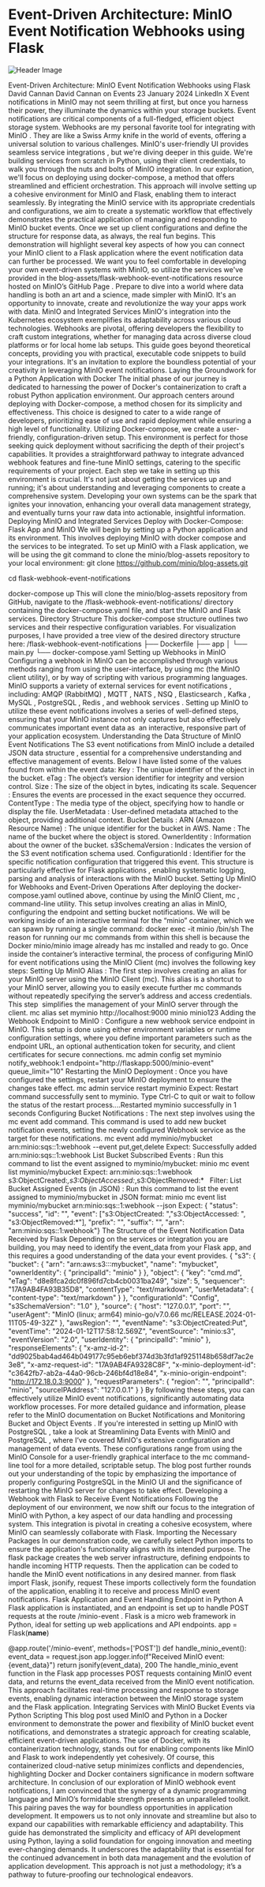 # Event-Driven Architecture: MinIO Event Notification Webhooks using Flask

![Header Image](/articles/images/Event-Driven_Architecture__MinIO_Event_Notification_Webhooks_using_Flask.jpg)

Event-Driven Architecture: MinIO Event Notification Webhooks using Flask
David Cannan
David Cannan
on
Events
23 January 2024
LinkedIn
X
Event notifications in MinIO may not seem thrilling at first, but once you harness their power, they illuminate the dynamics within your storage buckets. Event notifications are critical components of a full-fledged, efficient object storage system. Webhooks are my personal
favorite tool for integrating with MinIO
. They are like a Swiss Army knife in the world of events, offering a universal solution to various challenges.
MinIO's user-friendly UI provides seamless service
integrations
, but we're diving deeper in this guide. We're building services from scratch in Python, using their client credentials, to walk you through the nuts and bolts of MinIO integration.
In our exploration, we'll focus on deploying using docker-compose, a method that offers streamlined and efficient orchestration. This approach will involve setting up a cohesive environment for MinIO and Flask, enabling them to interact seamlessly. By integrating the MinIO service with its appropriate credentials and configurations, we aim to create a systematic workflow that effectively demonstrates the practical application of managing and responding to MinIO bucket events.
Once we set up client configurations and define the structure for response data, as always, the real fun begins. This demonstration will highlight several key aspects of how you can connect your MinIO client to a Flask application where the event notification data can further be processed. We want you to feel comfortable in developing your own event-driven systems with MinIO, so utilize the services we've provided in the
blog-assets/flask-webhook-event-notifications
resource hosted on
MinIO’s GitHub Page
.
Prepare to dive into a world where data handling is both an art and a science, made simpler with MinIO. It's an opportunity to innovate, create and revolutionize the way your apps work with data.
MinIO and Integrated Services
MinIO's integration into the
Kubernetes ecosystem
exemplifies its adaptability across various cloud technologies. Webhooks are pivotal, offering developers the flexibility to craft custom integrations, whether for managing data across diverse cloud platforms or for local home lab setups.
This guide goes beyond theoretical concepts, providing you with practical, executable code snippets to build your integrations. It's an invitation to explore the boundless potential of your creativity in leveraging MinIO event notifications.
Laying the Groundwork for a Python Application with Docker
The initial phase of our journey is dedicated to harnessing the power of Docker's containerization to craft a robust Python application environment. Our approach centers around deploying with Docker-compose, a method chosen for its simplicity and effectiveness. This choice is designed to cater to a wide range of developers, prioritizing ease of use and rapid deployment while ensuring a high level of functionality.
Utilizing Docker-compose, we create a user-friendly, configuration-driven setup. This environment is perfect for those seeking quick deployment without sacrificing the depth of their project's capabilities. It provides a straightforward pathway to integrate advanced webhook features and fine-tune MinIO settings, catering to the specific requirements of your project.
Each step we take in setting up this environment is crucial. It's not just about getting the services up and running; it's about understanding and leveraging components to create a comprehensive system. Developing your own systems can be the spark that ignites your innovation, enhancing your overall data management strategy, and eventually turns your raw data into actionable, insightful information.
Deploying MinIO and Integrated Services
Deploy with Docker-Compose: Flask App and MinIO
We will begin by setting up a Python application and its environment. This involves deploying MinIO with docker compose and the services to be integrated. To set up MinIO with a Flask application, we will be using the
git
command to clone the
minio/blog-assets
repository to your local environment:
git clone https://github.com/minio/blog-assets.git

cd flask-webhook-event-notifications

docker-compose up
This will clone the
minio/blog-assets
repository from GitHub, navigate to the
/flask-webhook-event-notifications/
directory containing the
docker-compose.yaml
file, and start the MinIO and Flask services.
Directory Structure
This docker-compose structure outlines two services and their respective configuration variables. For visualization purposes, I have provided a tree view of the desired directory structure here:
/flask-webhook-event-notifications
├── Dockerfile
├── app
│       └── main.py
└── docker-compose.yaml
Setting up Webhooks in MinIO
Configuring a webhook in MinIO can be accomplished through various methods ranging from using the user-interface, by using
mc
(the MinIO client utility), or by way of scripting with various programming languages.
MinIO supports a
variety of external services for event notifications
, including:
AMQP (RabbitMQ)
,
MQTT
,
NATS
,
NSQ
,
Elasticsearch
,
Kafka
,
MySQL
,
PostgreSQL
,
Redis
, and
webhook services
.
Setting up MinIO to utilize these
event notifications
involves a series of well-defined steps, ensuring that your MinIO instance not only captures but also effectively communicates important event data as  an interactive, responsive part of your application ecosystem.
Understanding the Data Structure of MinIO Event Notifications
The S3 event notifications from MinIO include a
detailed JSON data structure
, essential for a comprehensive understanding and effective management of events. Below I have listed some of the values found from within the event data:
Key
: The unique identifier of the object in the bucket.
eTag
: The object’s version identifier for integrity and version control.
Size
: The size of the object in bytes, indicating its scale.
Sequencer
: Ensures the events are processed in the exact sequence they occurred.
ContentType
: The media type of the object, specifying how to handle or display the file.
UserMetadata
: User-defined metadata attached to the object, providing additional context.
Bucket Details
:
ARN (Amazon Resource Name)
: The unique identifier for the bucket in AWS.
Name
: The name of the bucket where the object is stored.
OwnerIdentity
: Information about the owner of the bucket.
s3SchemaVersion
: Indicates the version of the S3 event notification schema used.
ConfigurationId
: Identifier for the specific notification configuration that triggered this event.
This structure is particularly effective for
Flask applications
, enabling systematic logging, parsing and analysis of interactions with the MinIO bucket.
Setting Up MinIO for Webhooks and Event-Driven Operations
After deploying the
docker-compose.yaml
outlined above, continue by using the MinIO Client,
mc
, command-line utility. This setup involves creating an alias in MinIO, configuring the endpoint and setting bucket notifications.
We will be working inside of an interactive terminal for the
“minio”
container, which we can spawn by running a single command:
docker exec -it minio /bin/sh
The reason for running our mc commands from within this shell is because the Docker
minio/minio
image already has
mc
installed and ready to go.
Once inside the container’s interactive terminal, the process of configuring MinIO for event notifications using the MinIO Client (mc) involves the following key steps:
Setting Up MinIO Alias
: The first step involves creating an alias for your MinIO server using the MinIO Client (mc). This alias is a shortcut to your MinIO server, allowing you to easily execute further mc commands without repeatedly specifying the server’s address and access credentials. This step  simplifies the management of your MinIO server through the client.
mc alias set myminio http://localhost:9000 minio minio123
Adding the Webhook Endpoint to MinIO
: Configure a new webhook service endpoint in MinIO. This setup is done using either environment variables or runtime configuration settings, where you define important parameters such as the endpoint URL, an optional authentication token for security, and client certificates for secure connections.
mc admin config set myminio notify_webhook:1 endpoint="http://flaskapp:5000/minio-event" queue_limit="10"
Restarting the MinIO Deployment
: Once you have configured the settings, restart your MinIO deployment to ensure the changes take effect.
mc admin service restart myminio
Expect:
Restart command successfully sent to myminio. Type Ctrl-C to quit or wait to follow the status of the restart process....Restarted myminio successfully in 1 seconds
Configuring Bucket Notifications
: The next step involves using the mc event add command. This command is used to add new bucket notification events, setting the newly configured Webhook service as the target for these notifications.
mc event add myminio/mybucket arn:minio:sqs::1:webhook --event put,get,delete
Expect:
Successfully added arn:minio:sqs::1:webhook
List Bucket Subscribed Events
: Run this command to list the event assigned to myminio/mybucket:
minio mc event list myminio/mybucket
Expect:
arn:minio:sqs::1:webhook   s3:ObjectCreated:*,s3:ObjectAccessed:*,s3:ObjectRemoved:*   Filter:
List Bucket Assigned Events (in JSON)
: Run this command to list the event assigned to myminio/mybucket in JSON format:
minio mc event list myminio/mybucket arn:minio:sqs::1:webhook --json
Expect:
{ "status": "success", "id": "", "event": ["s3:ObjectCreated:
","s3:ObjectAccessed:
", "s3:ObjectRemoved:*"], "prefix": "", "suffix": "", "arn": "arn:minio:sqs::1:webhook"}
The Structure of the Event Notification Data Received by Flask
Depending on the services or integration you are building, you may need to identify the event_data from your Flask app, and this requires a good understanding of the data your event provides.
{
"s3": {
"bucket": {
"arn": "arn:aws:s3:::mybucket",
"name": "mybucket",
"ownerIdentity": {
"principalId": "minio"
}
},
"object": {
"key": "cmd.md",
"eTag": "d8e8fca2dc0f896fd7cb4cb0031ba249",
"size": 5,
"sequencer": "17A9AB4FA93B35D8",
"contentType": "text/markdown",
"userMetadata": {
"content-type": "text/markdown"
}
},
"configurationId": "Config",
"s3SchemaVersion": "1.0"
},
"source": {
"host": "127.0.0.1",
"port": "",
"userAgent": "MinIO (linux; arm64) minio-go/v7.0.66 mc/RELEASE.2024-01-11T05-49-32Z"
},
"awsRegion": "",
"eventName": "s3:ObjectCreated:Put",
"eventTime": "2024-01-12T17:58:12.569Z",
"eventSource": "minio:s3",
"eventVersion": "2.0",
"userIdentity": {
"principalId": "minio"
},
"responseElements": {
"x-amz-id-2": "dd9025bab4ad464b049177c95eb6ebf374d3b3fd1af9251148b658df7ac2e3e8",
"x-amz-request-id": "17A9AB4FA9328C8F",
"x-minio-deployment-id": "c3642fb7-ab2a-44a0-96cb-246bf4d18e84",
"x-minio-origin-endpoint": "http://172.18.0.3:9000"
},
"requestParameters": {
"region": "",
"principalId": "minio",
"sourceIPAddress": "127.0.0.1"
}
}
By following these steps, you can effectively utilize MinIO event notifications, significantly automating data workflow processes. For more detailed guidance and information, please refer to the MinIO documentation on
Bucket Notifications
and
Monitoring Bucket and Object Events
.
If you're interested in setting up
MinIO with PostgreSQL
, take a look at
Streamlining Data Events with MinIO and PostgreSQL
, where I’ve covered MinIO's extensive configuration and management of data events. These configurations range from using the
MinIO Console
for a user-friendly graphical interface to the
mc
command-line tool
for a more detailed, scriptable setup. The blog post further rounds out your understanding of the topic by emphasizing the importance of properly configuring PostgreSQL in the MinIO UI and the significance of restarting the MinIO server for changes to take effect.
Developing a Webhook with Flask to Receive Event Notifications
Following the deployment of our environment, we now shift our focus to the integration of MinIO with Python, a key aspect of our data handling and processing system. This integration is pivotal in creating a cohesive ecosystem, where MinIO can seamlessly collaborate with Flask.
Importing the Necessary Packages
In our demonstration code, we carefully select Python imports to ensure the application's functionality aligns with its intended purpose. The
flask
package creates the web server infrastructure, defining endpoints to handle incoming HTTP requests. Then the application can be coded to handle the MinIO event notifications in any desired manner.
from flask import  Flask, jsonify, request
These imports collectively form the foundation of the application, enabling it to receive and process MinIO event notifications.
Flask Application and Event Handling Endpoint in Python
A Flask application is instantiated, and an endpoint is set up to handle POST requests at the route
/minio-event
. Flask is a micro web framework in Python, ideal for setting up web applications and API endpoints.
app = Flask(__name__)

@app.route('/minio-event', methods=['POST'])
def handle_minio_event():
event_data = request.json
app.logger.info(f"Received MinIO event: {event_data}")
return jsonify(event_data), 200
The
handle_minio_event
function in the Flask app processes POST requests containing MinIO event data, and returns the
event_data
received from the MinIO event notification.
This approach facilitates real-time processing and response to storage events, enabling dynamic interaction between the MinIO storage system and the Flask application.
Integrating Services with MinIO Bucket Events via Python Scripting
This blog post used MinIO and Python in a Docker environment to demonstrate the power and flexibility of MinIO bucket event notifications, and demonstrates a strategic approach for creating scalable, efficient event-driven applications.
The use of Docker, with its containerization technology, stands out for enabling components like MinIO and Flask to work independently yet cohesively. Of course, this containerized cloud-native setup minimizes conflicts and dependencies, highlighting Docker and Docker containers significance in modern software architecture.
In conclusion of our exploration of MinIO webhook event notifications, I am convinced that the synergy of a dynamic programming language and MinIO’s formidable strength presents an unparalleled toolkit. This pairing paves the way for boundless opportunities in application development. It empowers us to not only innovate and streamline but also to expand our capabilities with remarkable efficiency and adaptability.
This guide has demonstrated the simplicity and efficacy of API development using Python, laying a solid foundation for ongoing innovation and meeting ever-changing demands. It underscores the adaptability that is essential for the continued advancement in both data management and the evolution of application development. This approach is not just a methodology; it’s a pathway to future-proofing our technological endeavors.
